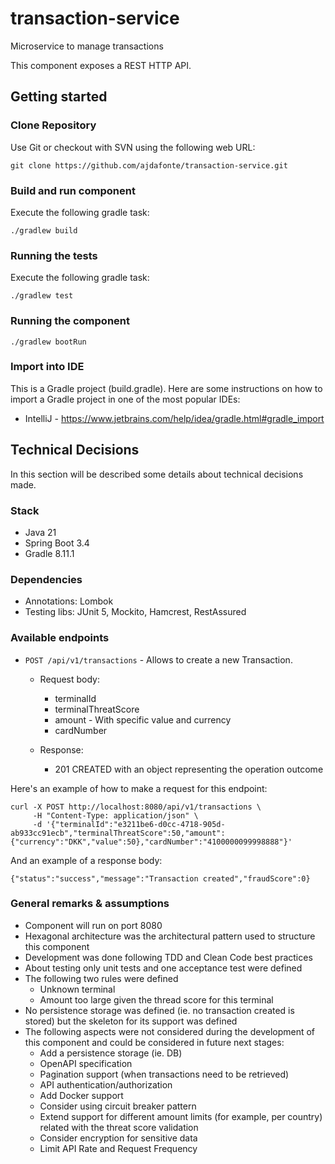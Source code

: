 # transaction-service

Microservice to manage transactions

This component exposes a REST HTTP API.

## Getting started

### Clone Repository

Use Git or checkout with SVN using the following web URL:

```
git clone https://github.com/ajdafonte/transaction-service.git
```

### Build and run component

Execute the following gradle task:

```
./gradlew build
```

### Running the tests

Execute the following gradle task:

```
./gradlew test
```

### Running the component

```
./gradlew bootRun
```

### Import into IDE

This is a Gradle project (build.gradle). Here are some instructions on how to import a Gradle
project in one of the most popular IDEs:

- IntelliJ - https://www.jetbrains.com/help/idea/gradle.html#gradle_import

## Technical Decisions

In this section will be described some details about technical decisions made.

### Stack

- Java 21
- Spring Boot 3.4
- Gradle 8.11.1

### Dependencies

- Annotations: Lombok
- Testing libs: JUnit 5, Mockito, Hamcrest, RestAssured

### Available endpoints

- `POST /api/v1/transactions` - Allows to create a new Transaction.

    - Request body:
        - terminalId
        - terminalThreatScore
        - amount - With specific value and currency
        - cardNumber

    - Response:
        - 201 CREATED with an object representing the operation outcome

Here's an example of how to make a request for this endpoint:

```
curl -X POST http://localhost:8080/api/v1/transactions \
     -H "Content-Type: application/json" \
     -d '{"terminalId":"e3211be6-d0cc-4718-905d-ab933cc91ecb","terminalThreatScore":50,"amount":{"currency":"DKK","value":50},"cardNumber":"4100000099998888"}'
```

And an example of a response body:

```
{"status":"success","message":"Transaction created","fraudScore":0}
```

### General remarks & assumptions

- Component will run on port 8080
- Hexagonal architecture was the architectural pattern used to structure this component
- Development was done following TDD and Clean Code best practices
- About testing only unit tests and one acceptance test were defined
- The following two rules were defined
    - Unknown terminal
    - Amount too large given the thread score for this terminal
- No persistence storage was defined (ie. no transaction created is stored) but the skeleton for its
  support was defined
- The following aspects were not considered during the development of this component and could be
  considered in future next stages:
    - Add a persistence storage (ie. DB)
    - OpenAPI specification
    - Pagination support (when transactions need to be retrieved)
    - API authentication/authorization
    - Add Docker support
    - Consider using circuit breaker pattern
    - Extend support for different amount limits (for example, per country) related
      with the threat score validation
    - Consider encryption for sensitive data
    - Limit API Rate and Request Frequency
